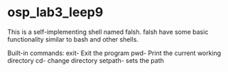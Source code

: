 # osp_lab3_leep9
This is a self-implementing shell named falsh. falsh have some
basic functionality similar to bash and other shells. 

Built-in commands:
exit- Exit the program
pwd- Print the current working directory
cd- change directory
setpath- sets the path
